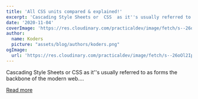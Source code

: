 ```yaml
---
title: 'All CSS units compared & explained!'
excerpt: 'Cascading Style Sheets or  CSS  as it''s usually referred to as forms the backbone of the modern web....'
date: '2020-11-04'
coverImage: 'https://res.cloudinary.com/practicaldev/image/fetch/s--26oOl2Ip--/c_imagga_scale,f_auto,fl_progressive,h_420,q_auto,w_1000/https://dev-to-uploads.s3.amazonaws.com/i/98guqxbn5ipwpqwl7h9q.jpg'
author:
  name: Koders
  picture: "assets/blog/authors/koders.png"
ogImage:
  url: 'https://res.cloudinary.com/practicaldev/image/fetch/s--26oOl2Ip--/c_imagga_scale,f_auto,fl_progressive,h_420,q_auto,w_1000/https://dev-to-uploads.s3.amazonaws.com/i/98guqxbn5ipwpqwl7h9q.jpg'
---
```


Cascading Style Sheets or  CSS  as it''s usually referred to as forms the backbone of the modern web....

[Read more](https://dev.to/areknawo/all-css-units-compared-explained-cn2)
